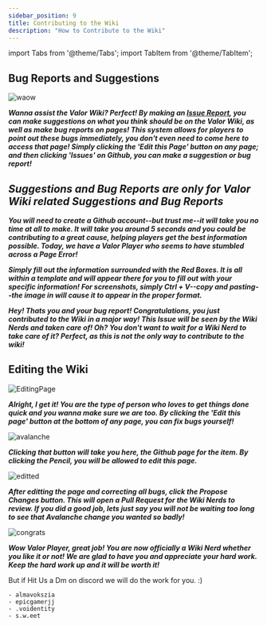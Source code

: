 ```yaml
---
sidebar_position: 9
title: Contributing to the Wiki
description: "How to Contribute to the Wiki"
---
```


import Tabs from '@theme/Tabs';
import TabItem from '@theme/TabItem';

<Tabs>
  <TabItem value="Bug Reports and Suggestions" label="Bug Reports and Suggestions" default>

## Bug Reports and Suggestions

![waow](https://cdn.discordapp.com/attachments/1118235017550778448/1188208507028250804/82abe267c71fb13cebdb7bea2a922243.png?ex=6599b067&is=65873b67&hm=49ad371c6cb9839f42f04ca6d87e19470bcaa6b52ab2a994379ec18d0aadcdb6&)

***Wanna assist the Valor Wiki? Perfect! By making an [Issue Report](https://github.com/Valor-Inc/Wiki/issues), you can make suggestions on what you think should be on the Valor Wiki, as well as make bug reports on pages! This system allows for players to point out these bugs immediately, you don't even need to come here to access that page! Simply clicking the 'Edit this Page' button on any page; and then clicking 'Issues' on Github, you can make a suggestion or bug report!***

## ***Suggestions and Bug Reports are only for Valor Wiki related Suggestions and Bug Reports***


***You will need to create a Github account--but trust me--it will take you no time at all to make. It will take you around 5 seconds and you could be contributing to a great cause, helping players get the best information possible. Today, we have a Valor Player who seems to have stumbled across a Page Error!***


***Simply fill out the information surrounded with the Red Boxes. It is all within a template and will appear there for you to fill out with your specific information! For screenshots, simply Ctrl + V--copy and pasting--the image in will cause it to appear in the proper format.***


***Hey! Thats you and your bug report! Congratulations, you just contributed to the Wiki in a major way! This Issue will be seen by the Wiki Nerds and taken care of! Oh? You don't want to wait for a Wiki Nerd to take care of it? Perfect, as this is not the only way to contribute to the wiki!***

  </TabItem>
  <TabItem value="Editting the Wiki" label="Editting the Wiki">

## Editing the Wiki

![EditingPage](https://cdn.discordapp.com/attachments/1118235017550778448/1188209732595482795/image.png?ex=6599b18c&is=65873c8c&hm=6263c9fed7f5d8df7c814e88f01417b05a1d852b87f539f3d78d2bc81090b6a3&)

***Alright, I get it! You are the type of person who loves to get things done quick and you wanna make sure we are too. By clicking the 'Edit this page' button at the bottom of any page, you can fix bugs yourself!***

![avalanche](https://cdn.discordapp.com/attachments/1118235017550778448/1188210598748626964/Avalanche_LGEffect_Proj.png?ex=6599b25a&is=65873d5a&hm=fbccbd800928eade36f3ea8295b5124a5505e9ec6106b7e3471b6d4e76279a24&)

***Clicking that button will take you here, the Github page for the item. By clicking the Pencil, you will be allowed to **edit** this page.***

![editted](https://user-images.githubusercontent.com/106563707/193393018-b8d8fef7-22f9-4bc7-ae0c-7a213e6cfeaf.png)

***After editting the page and correcting all bugs, click the **Propose Changes** button. This will open a Pull Request for the Wiki Nerds to review. If you did a good job, lets just say you will not be waiting too long to see that Avalanche change you wanted so badly!***

![congrats](https://cdn.discordapp.com/attachments/1118235017550778448/1188209372615151646/68747470733a2f2f63646e2e646973636f72646170702e636f6d2f6174746163686d656e74732f313131383233353031373535303737383434382f313138383230383832353530313736353634322f736d696c65792d666163652d656d6f6a692d3635333831372e706e673f65783d363539396_2.png?ex=6599b136&is=65873c36&hm=9a3b88c8074b100b2161d4ef2a515295b86a97fa32c797371ef233471e4add02&)

***Wow Valor Player, great job! You are now officially a Wiki Nerd whether you like it or not! We are glad to have you and appreciate your hard work. Keep the hard work up and it will be worth it!***

But if Hit Us a Dm on discord we will do the work for you. :)

    - almavokszia
    - epicgamerjj
    - .voidentity
    - s.w.eet

  </TabItem>
</Tabs>
